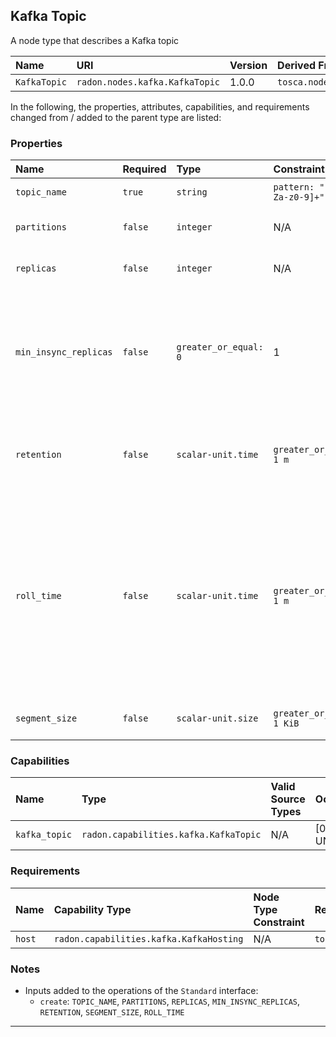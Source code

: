 ## Kafka Topic

A node type that describes a Kafka topic

| Name | URI | Version | Derived From |
|:---- |:--- |:------- |:------------ |
| `KafkaTopic` | `radon.nodes.kafka.KafkaTopic` | 1.0.0 | `tosca.nodes.Root` |

In the following, the properties, attributes, capabilities, and requirements changed from / added to the parent type are listed:

### Properties

| Name | Required | Type | Constraint | Default Value | Description |
|:---- |:-------- |:---- |:---------- |:------------- |:----------- |
| `topic_name` | `true` | `string` | `pattern: "[-_A-Za-z0-9]+"` | N/A |  The name of the topic. |
| `partitions` | `false` | `integer` | N/A | 1 | The number of partitions. |
| `replicas` | `false` | `integer` | N/A | 1 | The number of replicas. |
| `min_insync_replicas` | `false` | `greater_or_equal: 0` | 1 | When a producer sets `request_required_acks` to `in_syncs`, this value specifies the minimum number of replicas that must acknowledge a write for the write to be considered successful. |
| `retention` | `false` | `scalar-unit.time` | `greater_or_equal: 1 m` | 7 d | The number of minutes to keep a log file before deleting it. |
| `roll_time` | `false` | `scalar-unit.time` | `greater_or_equal: 1 m` | 7 d | Controls the period of time after which Kafka will force the log to roll even if the segment file isn't full to ensure that retention can delete or compact old data. |
| `segment_size` | `false` | `scalar-unit.size` | `greater_or_equal: 1 KiB` | 1 GiB | Log segment file size.|

### Capabilities

| Name | Type | Valid Source Types | Occurrences |
|:---- |:---- |:------------------ |:----------- |
|`kafka_topic` | `radon.capabilities.kafka.KafkaTopic` | N/A | [0, UNBOUNDED] |

### Requirements

| Name | Capability Type | Node Type Constraint | Relationship Type | Occurrences |
|:---- |:--------------- |:-------------------- |:----------------- |:------------|
| `host` | `radon.capabilities.kafka.KafkaHosting` | N/A | `tosca.relationships.HostedOn` | [1,1] |

### Notes

* Inputs added to the operations of the `Standard` interface:
  * `create`: `TOPIC_NAME`, `PARTITIONS`, `REPLICAS`, `MIN_INSYNC_REPLICAS`, `RETENTION`, `SEGMENT_SIZE`, `ROLL_TIME` 

---